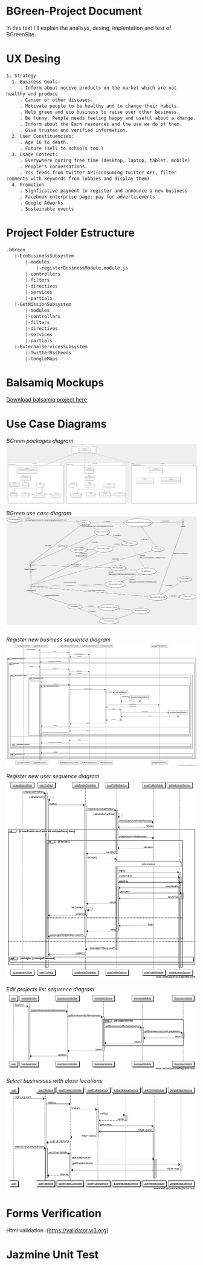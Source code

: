 # BGreen-Project Document

In this text I'll explain the analisys, desing, implentation and test of BGreenSite.


# UX Desing

```
1. Strategy
  1. Business Goals:
     . Inform about nocive products on the market which are not healthy and produce
     . Cancer or other diseases.
     . Motivate people to be healthy and to change their habits.
     . Help green and eco business to raise over other business.
     . Be funny. People needs feeling happy and useful about a change.
     . Inform about the Earh resources and the use we do of them.
     . Give trusted and verified information.
  2. User Constituencies:
     . Age 16 to death.
     . Future (sell to schools too.)
  3. Usage Context:
     . Everywhere during free time (desktop, laptop, tablet, mobile)
     . People's conversations.
     . rss feeds from twitter API(consuming twitter API, filter comments with keywords from lobbies and display them)
  4. Promotion
     . Signficative payment to register and announce a new business
     . Facebook enterprise page: pay for advertisements
     . Google Adworks
     . Sustainable events
```

# Project Folder Estructure
```
.bGreen
   |-EcoBusinessSubsystem
       |-modules
           |-registerBusinessModule.module.js
       |-controllers
       |-filters
       |-directives
       |-services
       |-partials
   |-GetMissionSubsystem
       |-modules
       |-controllers
       |-filters
       |-directives
       |-services
       |-partials
   |-ExternalServicesSubsystem
       |-TwitterRssFeeds
       |-GoogleMaps
```


# Balsamiq Mockups

[Download balsamiq project here](balsamiq/)

# Use Case Diagrams

*BGreen packages diagram*
![System packages](img/BGreenPackagesDiagram1.png "Logo Title Text 1")

*BGreen use case diagram*
![BGreen use case diagram](img/ManageEcoBusines.png "Logo Title Text 2")

*Register new business sequence diagram*
![Register new business](img/RegisterBusinesSequenceDiagram.png "Logo Title Text 3")

*Register new user sequence diagram*
![Register new user](img/RegisterUserSequenceDiagram.png "Logo Title Text 4")

*Edit projects list sequence diagram*
![Edit projects list](img/EditProjectsListSequenceDiagram.png "Logo Title Text 5")

*Select businesses with close locations*
![Search business by location](img/ShowCloseLocationsProjectsList.png "Logo Title Text 6")

# Forms Verification

Html validation :(https://validator.w3.org)

# Jazmine Unit Test






